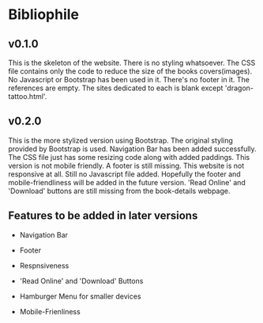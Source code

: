 # Bibliophile

## v0.1.0

This is the skeleton of the website. There is no styling whatsoever. The CSS file contains only the code to reduce the size of the books covers(images). No Javascript or Bootstrap has been used in it. There's no footer in it. The references are empty. The sites dedicated to each is blank except 'dragon-tattoo.html'.

## v0.2.0

This is the more stylized version using Bootstrap. The original styling provided by Bootstrap is used. Navigation Bar has been added successfully. The CSS file just has some resizing code along with added paddings. This version is not mobile friendly. A footer is still missing. This website is not responsive at all. Still no Javascript file added. Hopefully the footer and mobile-friendliness will be added in the future version. 'Read Online' and 'Download' buttons are still missing from the book-details webpage. 

## Features to be added in later versions

* Navigation Bar

* Footer

* Respnsiveness 

* 'Read Online' and 'Download' Buttons

* Hamburger Menu for smaller devices

* Mobile-Frienliness
